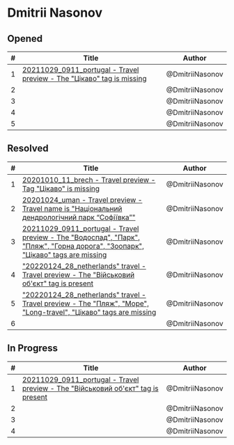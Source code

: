 # Dmitrii Nasonov

## Opened

| #   | Title | Author
| --- | ---   | ----
| 1   | [20211029_0911_portugal - Travel preview - The "Цікаво" tag is missing](https://github.com/scholokov/long-travel-2/issues/5138)  | @DmitriiNasonov
| 2   | []()  | @DmitriiNasonov
| 3   | []()  | @DmitriiNasonov
| 4   | []()  | @DmitriiNasonov
| 5   | []()  | @DmitriiNasonov

## Resolved
| #   | Title | Author
| --- | ---   | ----
| 1   | [20201010_11_brech - Travel preview - Tag "Цікаво" is missing](https://github.com/scholokov/long-travel-2/issues/5088)  | @DmitriiNasonov
| 2   | [20201024_uman - Travel preview - Travel name is "Національний дендрологічний парк “Софіївка”"](https://github.com/scholokov/long-travel-2/issues/5091)  | @DmitriiNasonov
| 3   | [20211029_0911_portugal - Travel preview - The "Водоспад", "Парк", "Пляж", "Горна дорога", "Зоопарк", "Цікаво" tags are missing](https://github.com/scholokov/long-travel-2/issues/5119)  | @DmitriiNasonov
| 4   | ["20220124_28_netherlands" travel - Travel preview - The "Військовий об'єкт" tag is present](https://github.com/scholokov/long-travel-2/issues/5123)  | @DmitriiNasonov
| 5   | ["20220124_28_netherlands" travel - Travel preview - The "Пляж", "Море", "Long-travel", "Цікаво" tags are missing](https://github.com/scholokov/long-travel-2/issues/5124)  | @DmitriiNasonov
| 6   | []()  | @DmitriiNasonov


## In Progress
| #   | Title | Author
| --- | ---   | ----
| 1   | [20211029_0911_portugal - Travel preview - The "Військовий об'єкт" tag is present](https://github.com/scholokov/long-travel-2/issues/5120)  | @DmitriiNasonov
| 2   | []()  | @DmitriiNasonov
| 3   | []()  | @DmitriiNasonov
| 4   | []()  | @DmitriiNasonov

